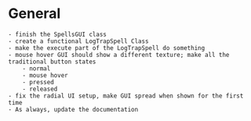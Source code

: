 # General
    - finish the SpellsGUI class
    - create a functional LogTrapSpell Class
    - make the execute part of the LogTrapSpell do something
    - mouse hover GUI should show a different texture; make all the traditional button states
        - normal
        - mouse hover
        - pressed
        - released
    - fix the radial UI setup, make GUI spread when shown for the first time
    - As always, update the documentation